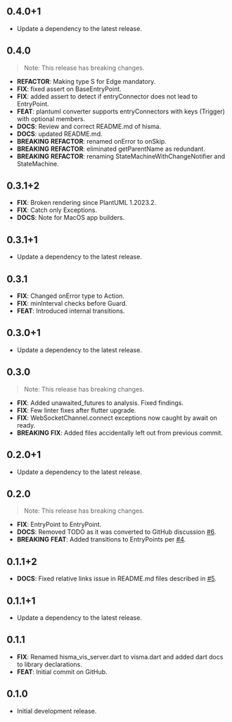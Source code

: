 ## 0.4.0+1

 - Update a dependency to the latest release.

## 0.4.0

> Note: This release has breaking changes.

 - **REFACTOR**: Making type S for Edge mandatory.
 - **FIX**: fixed assert on BaseEntryPoint.
 - **FIX**: added assert to detect if entryConnector does not lead to EntryPoint.
 - **FEAT**: plantuml converter supports entryConnectors with keys (Trigger) with optional members.
 - **DOCS**: Review and correct README.md of hisma.
 - **DOCS**: updated README.md.
 - **BREAKING** **REFACTOR**: renamed onError to onSkip.
 - **BREAKING** **REFACTOR**: eliminated getParentName as redundant.
 - **BREAKING** **REFACTOR**: renaming StateMachineWithChangeNotifier and StateMachine.

## 0.3.1+2

 - **FIX**: Broken rendering since PlantUML 1.2023.2.
 - **FIX**: Catch only Exceptions.
 - **DOCS**: Note for MacOS app builders.

## 0.3.1+1

 - Update a dependency to the latest release.

## 0.3.1

 - **FIX**: Changed onError type to Action.
 - **FIX**: minInterval checks before Guard.
 - **FEAT**: Introduced internal transitions.

## 0.3.0+1

 - Update a dependency to the latest release.

## 0.3.0

> Note: This release has breaking changes.

 - **FIX**: Added unawaited_futures to analysis. Fixed findings.
 - **FIX**: Few linter fixes after flutter upgrade.
 - **FIX**: WebSocketChannel.connect exceptions now caught by await on ready.
 - **BREAKING** **FIX**: Added files accidentally left out from previous commit.

## 0.2.0+1

 - Update a dependency to the latest release.

## 0.2.0

> Note: This release has breaking changes.

 - **FIX**: EntryPoint to EntryPoint.
 - **DOCS**: Removed TODO as it was converted to GitHub discussion [#6](https://github.com/tamas-p/hisma/issues/6).
 - **BREAKING** **FEAT**: Added transitions to EntryPoints per [#4](https://github.com/tamas-p/hisma/issues/4).

## 0.1.1+2

 - **DOCS**: Fixed relative links issue in README.md files described in [#5](https://github.com/tamas-p/hisma/issues/5).

## 0.1.1+1

 - Update a dependency to the latest release.

## 0.1.1

 - **FIX**: Renamed hisma_vis_server.dart to visma.dart and added dart docs to library declarations.
 - **FEAT**: Initial commit on GitHub.

## 0.1.0

- Initial development release.
